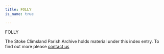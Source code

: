```yaml
---
title: FOLLY
is_name: true

---
```


FOLLY


The Stoke Climsland Parish Archive holds material under this index entry. To find out more please [contact us](/contact/)
